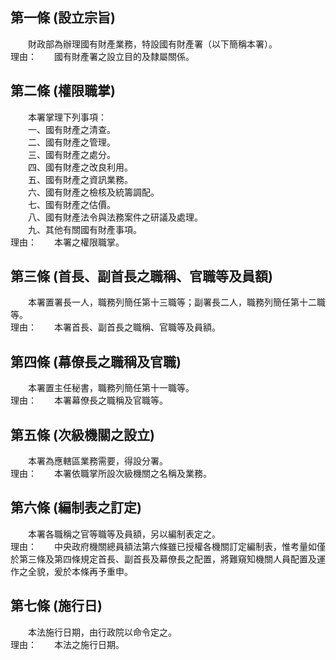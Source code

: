 第一條 (設立宗旨)
-----------------
　　財政部為辦理國有財產業務，特設國有財產署（以下簡稱本署）。  
理由：　　國有財產署之設立目的及隸屬關係。

第二條 (權限職掌)
-----------------
　　本署掌理下列事項：  
　　一、國有財產之清查。  
　　二、國有財產之管理。  
　　三、國有財產之處分。  
　　四、國有財產之改良利用。  
　　五、國有財產之資訊業務。  
　　六、國有財產之檢核及統籌調配。  
　　七、國有財產之估價。  
　　八、國有財產法令與法務案件之研議及處理。  
　　九、其他有關國有財產事項。  
理由：　　本署之權限職掌。

第三條 (首長、副首長之職稱、官職等及員額)
-----------------------------------------
　　本署置署長一人，職務列簡任第十三職等；副署長二人，職務列簡任第十二職等。  
理由：　　本署首長、副首長之職稱、官職等及員額。

第四條 (幕僚長之職稱及官職)
---------------------------
　　本署置主任秘書，職務列簡任第十一職等。  
理由：　　本署幕僚長之職稱及官職等。

第五條 (次級機關之設立)
-----------------------
　　本署為應轄區業務需要，得設分署。  
理由：　　本署依職掌所設次級機關之名稱及業務。

第六條 (編制表之訂定)
---------------------
　　本署各職稱之官等職等及員額，另以編制表定之。  
理由：　　中央政府機關總員額法第六條雖已授權各機關訂定編制表，惟考量如僅於第三條及第四條規定首長、副首長及幕僚長之配置，將難窺知機關人員配置及運作之全貌，爰於本條再予重申。

第七條 (施行日)
---------------
　　本法施行日期，由行政院以命令定之。  
理由：　　本法之施行日期。